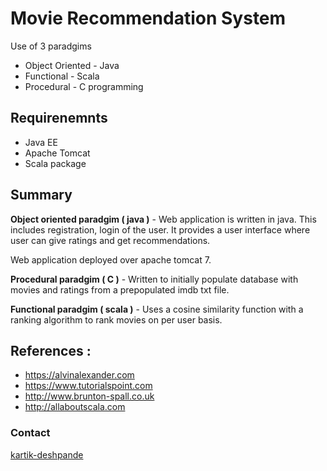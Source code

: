 # Movie Recommendation System
Use of 3 paradgims 
- Object Oriented - Java
- Functional - Scala
- Procedural - C programming

## Requirenemnts 
- Java EE
- Apache Tomcat
- Scala package

## Summary 

**Object oriented paradgim ( java )** - Web application is written in java. This includes registration, login of the user.
It provides a user interface where user can give ratings and get recommendations.

Web application deployed over apache tomcat 7.

**Procedural paradgim ( C )**  - Written to initially populate database with movies and ratings from a prepopulated imdb txt file. 

**Functional paradgim ( scala )** - Uses a cosine similarity function with a ranking algorithm to rank movies on per user basis.


## References :
- https://alvinalexander.com
- https://www.tutorialspoint.com
- http://www.brunton-spall.co.uk
- http://allaboutscala.com


### Contact

[kartik-deshpande](https://www.linkedin.com/in/kartik-deshpande/)
